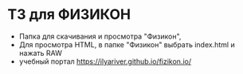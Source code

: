# ТЗ для ФИЗИКОН

- Папка для скачивания и просмотра "Физикон",
- Для просмотра HTML, в папке "Физикон" выбрать index.html и нажать RAW
- учебный портал https://ilyariver.github.io/fizikon.io/
